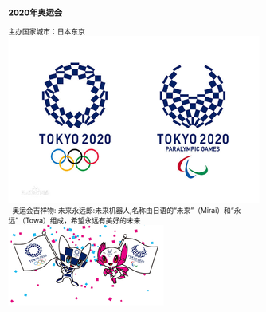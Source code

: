### 2020年奥运会
主办国家城市：日本东京
![](images/2020-2.jpg)
&nbsp;
奥运会吉祥物:
未来永远郎:未来机器人,名称由日语的“未来”（Mirai）和“永远”（Towa）组成，希望永远有美好的未来
![](images/2020.png)